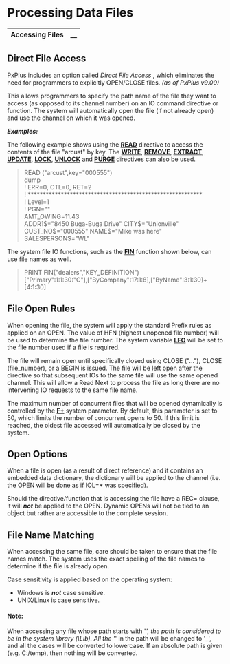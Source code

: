 # Processing Data Files

**Accessing Files** |  **__**  
---|---  
  
## Direct File Access

PxPlus includes an option called _Direct File Access_ , which eliminates the need for programmers to explicitly OPEN/CLOSE files. _(as of PxPlus v9.00)_

This allows programmers to specify the path name of the file they want to access (as opposed to its channel number) on an IO command directive or function. The system will automatically open the file (if not already open) and use the channel on which it was opened.

**_Examples:_**

The following example shows using the **[READ](../../../directives/read.md)** directive to access the contents of the file "arcust" by key. The **[WRITE](../../../directives/write.md)**, **[REMOVE](../../../directives/remove.md)**, **[EXTRACT](../../../directives/extract.md)**, **[UPDATE](../../../directives/update.md)**, **[LOCK](../../../directives/lock.md)**, **[UNLOCK](../../../directives/unlock.md)** and **[PURGE](../../../directives/purge.md)** directives can also be used.

> READ ("arcust",key="000555")   
>  dump   
>  ! ERR=0, CTL=0, RET=2   
>  ! **********************************************************   
>  ! Level=1   
>  ! PGN="<Unsaved>"   
>  AMT_OWING=11.43   
>  ADDR1$="8450 Buga-Buga Drive"   
>  CITY$="Unionville"   
>  CUST_NO$="000555"   
>  NAME$="Mike was here"   
>  SALESPERSON$="WL"

The system file IO functions, such as the **[FIN](../../../functions/fin.md)** function shown below, can use file names as well.

> PRINT FIN("dealers","KEY_DEFINITION")   
>  ["Primary":1:1:30:"C"],["ByCompany":17:1:8],["ByName":3:1:30]+[4:1:30]

## File Open Rules

When opening the file, the system will apply the standard Prefix rules as applied on an OPEN. The value of HFN (highest unopened file number) will be used to determine the file number. The system variable **[LFO](../../../variables/lfo.md)** will be set to the file number used if a file is required.

The file will remain open until specifically closed using CLOSE ("..."), CLOSE (file_number), or a BEGIN is issued. The file will be left open after the directive so that subsequent IOs to the same file will use the same opened channel. This will allow a Read Next to process the file as long there are no intervening IO requests to the same file name.

The maximum number of concurrent files that will be opened dynamically is controlled by the **[F+](../../../parameters/fplus.md)** system parameter. By default, this parameter is set to 50, which limits the number of concurrent opens to 50. If this limit is reached, the oldest file accessed will automatically be closed by the system.

## Open Options

When a file is open (as a result of direct reference) and it contains an embedded data dictionary, the dictionary will be applied to the channel (i.e. the OPEN will be done as if IOL=* was specified).

Should the directive/function that is accessing the file have a REC= clause, it will **_not_** be applied to the OPEN. Dynamic OPENs will not be tied to an object but rather are accessible to the complete session.

## File Name Matching

When accessing the same file, care should be taken to ensure that the file names match. The system uses the exact spelling of the file names to determine if the file is already open.

Case sensitivity is applied based on the operating system:

  * Windows is **_not_** case sensitive.
  * UNIX/Linux is case sensitive.



#### **Note:**  
When accessing any file whose path starts with '*', the path is considered to be in the system library (_\Lib_). All the '*' in the path will be changed to '_', and all the cases will be converted to lowercase. If an absolute path is given (e.g. C:/temp), then nothing will be converted.
